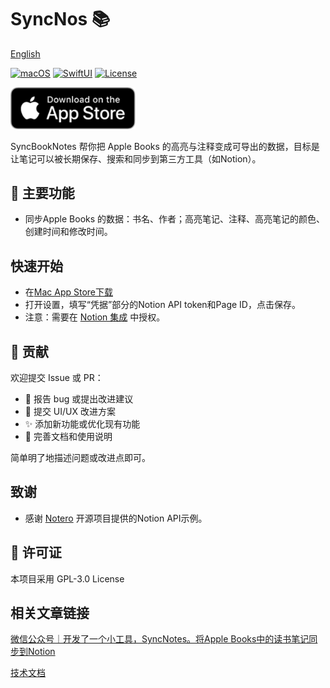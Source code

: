 # SyncNos 📚

[English](Resource/README_EN.md)

[![macOS](https://img.shields.io/badge/macOS-13+-blue.svg)](https://developer.apple.com/macos/)
[![SwiftUI](https://img.shields.io/badge/SwiftUI-5.0-orange.svg)](https://developer.apple.com/documentation/swiftui/)
[![License](https://img.shields.io/badge/license-GPL3.0-green.svg)](LICENSE)

[<img src="Resource/image.png" alt="Download on the Mac App Store" width="200">](https://apps.apple.com/app/syncnos/id6752426176)

SyncBookNotes 帮你把 Apple Books 的高亮与注释变成可导出的数据，目标是让笔记可以被长期保存、搜索和同步到第三方工具（如Notion）。

## 🚀 主要功能
- 同步Apple Books 的数据：书名、作者；高亮笔记、注释、高亮笔记的颜色、创建时间和修改时间。

## 快速开始
- 在[Mac App Store下载](https://apps.apple.com/app/syncnos/id6752426176)
- 打开设置，填写“凭据”部分的Notion API token和Page ID，点击保存。
- 注意：需要在 [Notion 集成](https://www.notion.so/profile/integrations) 中授权。

## 🤝 贡献

欢迎提交 Issue 或 PR：
- 🐛 报告 bug 或提出改进建议
- 🎨 提交 UI/UX 改进方案
- ✨ 添加新功能或优化现有功能
- 📖 完善文档和使用说明

简单明了地描述问题或改进点即可。

## 致谢
- 感谢 [Notero](https://github.com/dvanoni/notero) 开源项目提供的Notion API示例。

## 📄 许可证

本项目采用 GPL-3.0 License

## 相关文章链接
[微信公众号｜开发了一个小工具，SyncNotes。将Apple Books中的读书笔记同步到Notion](https://mp.weixin.qq.com/s/jeTko_mQbCe3DXUNpmjHHA)

[技术文档](Resource)